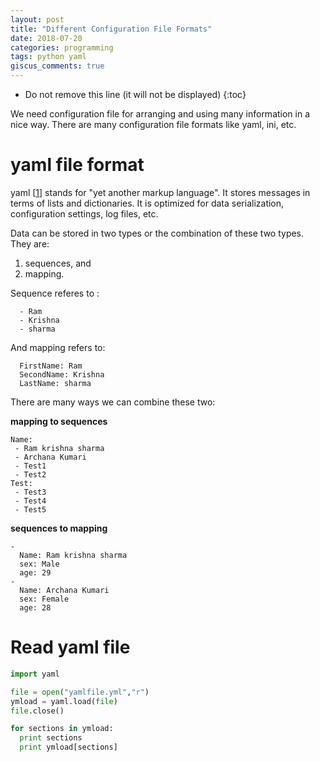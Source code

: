 ```yaml
---
layout: post
title: "Different Configuration File Formats"
date: 2018-07-20
categories: programming
tags: python yaml
giscus_comments: true
---
```


- Do not remove this line (it will not be displayed)
  {:toc}

We need configuration file for arranging and using many information in a nice way. There are many configuration file formats like yaml, ini, etc.

# yaml file format

yaml [[1]] stands for "yet another markup language". It stores messages in terms of lists and dictionaries. It is optimized for data serialization, configuration settings, log files, etc.

Data can be stored in two types or the combination of these two types. They are:

1. sequences, and
2. mapping.

Sequence referes to :

```
  - Ram
  - Krishna
  - sharma
```

And mapping refers to:

```
  FirstName: Ram
  SecondName: Krishna
  LastName: sharma
```

There are many ways we can combine these two:

**mapping to sequences**

```
Name:
 - Ram krishna sharma
 - Archana Kumari
 - Test1
 - Test2
Test:
 - Test3
 - Test4
 - Test5
```

**sequences to mapping**

```
-
  Name: Ram krishna sharma
  sex: Male
  age: 29
-
  Name: Archana Kumari
  sex: Female
  age: 28
```

# Read yaml file

```python
import yaml

file = open("yamlfile.yml","r")
ymload = yaml.load(file)
file.close()

for sections in ymload:
  print sections
  print ymload[sections]
```

[1]: http://www.yaml.org/spec/history/2001-12-10.html
